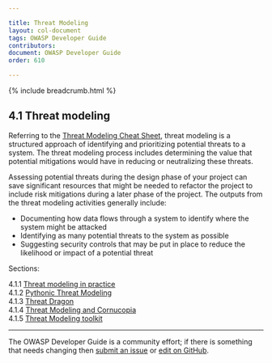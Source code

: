 ```yaml
---

title: Threat Modeling
layout: col-document
tags: OWASP Developer Guide
contributors:
document: OWASP Developer Guide
order: 610

---
```


{% include breadcrumb.html %}

## 4.1 Threat modeling

Referring to the [Threat Modeling Cheat Sheet][tmcs],
threat modeling is a structured approach of identifying and prioritizing potential threats to a system.
The threat modeling process includes determining the value that potential mitigations would have
in reducing or neutralizing these threats.

Assessing potential threats during the design phase of your project can save significant resources
that might be needed to refactor the project to include risk mitigations during a later phase of the project.
The outputs from the threat modeling activities generally include:

* Documenting how data flows through a system to identify where the system might be attacked
* Identifying as many potential threats to the system as possible
* Suggesting security controls that may be put in place to reduce the likelihood or impact of a potential threat

Sections:

4.1.1 [Threat modeling in practice](01-threat-modeling.md)  
4.1.2 [Pythonic Threat Modeling](02-pytm.md)  
4.1.3 [Threat Dragon](03-threat-dragon.md)  
4.1.4 [Threat Modeling and Cornucopia](04-cornucopia.md)  
4.1.5 [Threat Modeling toolkit](05-toolkit.md)  

----

The OWASP Developer Guide is a community effort; if there is something that needs changing
then [submit an issue][issue0601] or [edit on GitHub][edit0601].

[issue0601]: https://github.com/OWASP/www-project-developer-guide/issues/new?labels=enhancement&template=request.md&title=Update:%2006-design/01-threat-modeling/00-toc
[edit0601]: https://github.com/OWASP/www-project-developer-guide/blob/main/draft/06-design/01-threat-modeling/toc.md
[tmcs]: https://cheatsheetseries.owasp.org/cheatsheets/Threat_Modeling_Cheat_Sheet.html
